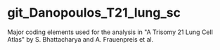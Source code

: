 # git_Danopoulos_T21_lung_sc
 Major coding elements used for the analysis in "A Trisomy 21 Lung Cell Atlas" by S. Bhattacharya and A. Frauenpreis et al. 
